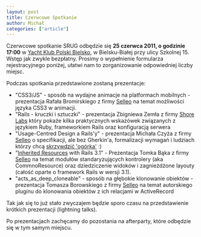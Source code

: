 ```yaml
---
layout: post
title: Czerwcowe Spotkanie
author: Michał
categories: ["article"]
---
```


Czerwcowe spotkanie SRUG odbędzie się **25 czerwca 2011, o godzinie
17:00** w [Yacht Klub Polski Bielsko](http://www.ykpb.pl/), w
Bielsku-Białej przy ulicy Szkolnej 15. Wstęp jak zwykle bezpłatny.
Prosimy o wypełnienie formularza rejestracyjnego poniżej, ułatwi nam to
zorganizowanie odpowiedniej liczby miejsc.

Podczas spotkania przedstawione zostaną prezentacje:

-   "CSS3/JS" - sposób na wydajne animacje na platformach mobilnych -
    prezentacja Rafała Bromirskiego z firmy
    [Selleo](http://www.selleo.com) na temat możliwości języka CSS3
    w animacji.
-   "Rails - kruczki i sztuczki" - prezentacja Zbigniewa Zemła z firmy
    [Shore Labs](http://www.shorelabs.com) który pokaże kilka
    praktycznych wskazówek związanych z językiem Ruby, frameworkiem
    Rails oraz konfiguracją serwera
-   "Usage-Centred Design a Rails'y" - prezentacja Michała Czyża z firmy
    [Selleo](http://www.selleo.com) o specifikacji, ale bez Gherkin'a,
    formalizacji wymagań i ludziach którzy chcą [skrzywdzić
    'ogórka'](http://www.slideshare.net/m_mazur/about-user-stories-euruko-2011/15) :)
-   "[Inherited
    Resources](https://github.com/josevalim/inherited_resources) with
    Rails 3.1" - Prezentacja Tomka Bąka z firmy
    [Selleo](http://www.selleo.com) na temat modułów standaryzujących
    kontrolery (aka CommnoResource) oraz dziedziczenie widoków i
    zagnieżdżone layouty (całość oparte o framework Rails w wersji 3.1).
-   "acts\_as\_deep\_cloneable" - sposób na głębokie klonowanie
    obiektów - prezentacja Tomasza Borowskiego z firmy
    [Selleo](http://www.selleo.com) na temat autorskiego pluginu do
    klonowania obiektów z ich relacjami w ActiveRecord

Tak jak się to już stało zwyczajem będzie sporo czasu na przedstawienie
krótkich prezentacji (lightning talks).

Po prezentacjach zachęcamy do pozostania na afterparty, które odbędzie
się w tym samym miejscu.
